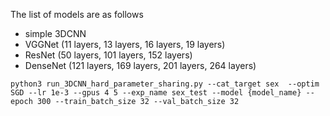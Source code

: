 The list of models are as follows 
- simple 3DCNN
- VGGNet (11 layers, 13 layers, 16 layers, 19 layers)
- ResNet (50 layers, 101 layers, 152 layers)
- DenseNet (121 layers, 169 layers, 201 layers, 264 layers)

```
python3 run_3DCNN_hard_parameter_sharing.py --cat_target sex  --optim SGD --lr 1e-3 --gpus 4 5 --exp_name sex_test --model {model_name} --epoch 300 --train_batch_size 32 --val_batch_size 32 
```
